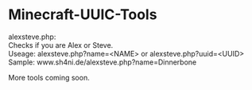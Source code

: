 Minecraft-UUIC-Tools
====================

<p>alexsteve.php:<br>
Checks if you are Alex or Steve.<br>
Useage: alexsteve.php?name=&lt;NAME&gt; or alexsteve.php?uuid=&lt;UUID&gt;<br>
Sample: www.sh4ni.de/alexsteve.php?name=Dinnerbone</p>

<p>More tools coming soon.</p>
